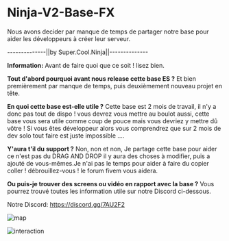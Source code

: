 # Ninja-V2-Base-FX
Nous avons decider par manque de temps de partager notre base pour aider les développeurs à créer leur serveur.


--------------||by Super.Cool.Ninja||--------------


**Information:**
Avant de faire quoi que ce soit ! lisez bien.

**Tout d'abord pourquoi avant nous release cette base ES ?**
Et bien premièrement par manque de temps, puis deuxièmement nouveau projet en tête.

**En quoi cette base est-elle utile ?**
Cette base est 2 mois de travail, il n'y a donc pas tout de dispo !
vous devrez vous mettre au boulot aussi, cette base vous sera utile comme coup de pouce mais vous devriez y mettre dû vôtre !
Si vous êtes développeur alors vous comprendrez que sur 2 mois de dev solo tout faire est juste impossible ....


**Y'aura t'il du support ?**
Non, non et non, Je partage cette base pour aider ce n'est pas du DRAG AND DROP il y aura des choses à modifier, 
puis a ajouté de vous-mêmes.Je n'ai pas le temps pour aider à faire du copier coller !
débrouillez-vous ! le forum fivem vous aidera.


**Ou puis-je trouver des screens ou vidéo en rapport avec la base ?**
Vous pourrez trouvé toutes les information utile sur notre Discord ci-dessous.

Notre Discord:
https://discord.gg/7AU2F2

![map](https://user-images.githubusercontent.com/28671231/67978230-eea9d400-fc19-11e9-98ef-7bcb5c0905c3.png)


![interaction](https://user-images.githubusercontent.com/28671231/67978298-1436dd80-fc1a-11e9-9cfd-572687ca2e88.png)

